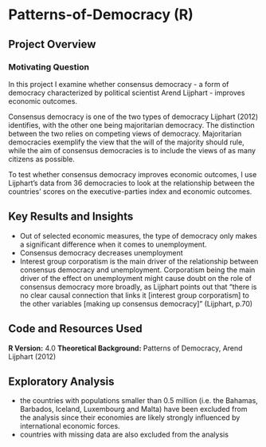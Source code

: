# Patterns-of-Democracy (R)

## Project Overview 

### Motivating Question

In this project I examine whether consensus democracy - a form of democracy characterized by political scientist Arend Lijphart - improves economic outcomes. 

Consensus democracy is one of the two types of democracy Lijphart (2012) identifies, with the other one being majoritarian democracy. The distinction between the two relies on competing views of democracy. Majoritarian democracies exemplify the view that the will of the majority should rule, while the aim of consensus democracies is to include the views of as many citizens as possible. 

To test whether consensus democracy improves economic outcomes, I use Lijphart’s data from 36 democracies to look at the relationship between the countries’ scores on the executive-parties index and economic outcomes.

## Key Results and Insights 

* Out of selected economic measures, the type of democracy only makes a significant difference when it comes to unemployment.
* Consensus democracy decreases unemployment
* Interest group corporatism is the main driver of the relationship between consensus democracy and unemployment. Corporatism being the main driver of the effect on unemployment might cause doubt on the role of consensus democracy more broadly, as Lijphart points out that “there is no clear causal connection that links it [interest group corporatism] to the other variables [making up consensus democracy]” (Lijphart, p.70)

## Code and Resources Used 
**R Version:** 4.0 
**Theoretical Background:** Patterns of Democracy, Arend Lijphart (2012)

## Exploratory Analysis 

* the countries with populations smaller than 0.5 million (i.e. the Bahamas, Barbados, Iceland, Luxembourg and Malta) have been excluded from the analysis since their economies are likely strongly influenced by international economic forces.  
* countries with missing data are also excluded from the analysis
